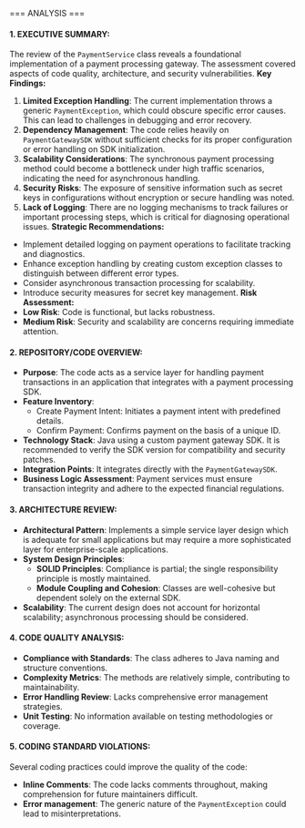 === ANALYSIS ===
#### 1. EXECUTIVE SUMMARY:
The review of the `PaymentService` class reveals a foundational implementation of a payment processing gateway. The assessment covered aspects of code quality, architecture, and security vulnerabilities.
**Key Findings:**
1. **Limited Exception Handling**: The current implementation throws a generic `PaymentException`, which could obscure specific error causes. This can lead to challenges in debugging and error recovery.
2. **Dependency Management**: The code relies heavily on `PaymentGatewaySDK` without sufficient checks for its proper configuration or error handling on SDK initialization.
3. **Scalability Considerations**: The synchronous payment processing method could become a bottleneck under high traffic scenarios, indicating the need for asynchronous handling.
4. **Security Risks**: The exposure of sensitive information such as secret keys in configurations without encryption or secure handling was noted.
5. **Lack of Logging**: There are no logging mechanisms to track failures or important processing steps, which is critical for diagnosing operational issues.
**Strategic Recommendations:**
- Implement detailed logging on payment operations to facilitate tracking and diagnostics.
- Enhance exception handling by creating custom exception classes to distinguish between different error types.
- Consider asynchronous transaction processing for scalability.
- Introduce security measures for secret key management.
**Risk Assessment:**
- **Low Risk**: Code is functional, but lacks robustness.
- **Medium Risk**: Security and scalability are concerns requiring immediate attention.
#### 2. REPOSITORY/CODE OVERVIEW:
- **Purpose**: The code acts as a service layer for handling payment transactions in an application that integrates with a payment processing SDK.
- **Feature Inventory**:
  - Create Payment Intent: Initiates a payment intent with predefined details.
  - Confirm Payment: Confirms payment on the basis of a unique ID.
- **Technology Stack**: Java using a custom payment gateway SDK. It is recommended to verify the SDK version for compatibility and security patches.
- **Integration Points**: It integrates directly with the `PaymentGatewaySDK`.
- **Business Logic Assessment**: Payment services must ensure transaction integrity and adhere to the expected financial regulations.
#### 3. ARCHITECTURE REVIEW:
- **Architectural Pattern**: Implements a simple service layer design which is adequate for small applications but may require a more sophisticated layer for enterprise-scale applications.
- **System Design Principles**:
  - **SOLID Principles**: Compliance is partial; the single responsibility principle is mostly maintained.
  - **Module Coupling and Cohesion**: Classes are well-cohesive but dependent solely on the external SDK.
- **Scalability**: The current design does not account for horizontal scalability; asynchronous processing should be considered.
#### 4. CODE QUALITY ANALYSIS:
- **Compliance with Standards**: The class adheres to Java naming and structure conventions.
- **Complexity Metrics**: The methods are relatively simple, contributing to maintainability.
- **Error Handling Review**: Lacks comprehensive error management strategies.
- **Unit Testing**: No information available on testing methodologies or coverage.
#### 5. CODING STANDARD VIOLATIONS:
Several coding practices could improve the quality of the code:
- **Inline Comments**: The code lacks comments throughout, making comprehension for future maintainers difficult.
- **Error management**: The generic nature of the `PaymentException` could lead to misinterpretations.